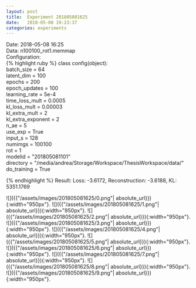 ```yaml
---
layout: post
title:  Experiment 201805081625
date:   2018-05-08 19:23:37
categories: experiments
---
```

Date: 2018-05-08 16:25  
Data: n100100_rot1.memmap  
Configuration:   
{% highlight ruby %}
class config(object):  
    batch_size = 64  
    latent_dim = 100  
    epochs = 200  
    epoch_updates = 100  
    learning_rate = 5e-4   
    time_loss_mult = 0.0005   
    kl_loss_mult = 0.00003   
    kl_extra_mult = 2   
    kl_extra_exponent = 2  
    n_ae = 5  
    use_exp = True  
    input_s = 128  
    numimgs = 100100  
    rot = 1  
    modelid = "201805081101"  
    directory = "/media/andrea/Storage/Workspace/ThesisWorkspace/data/"  
    do_training = True  
  
{% endhighlight %}
Result: Loss: -3.6172, Reconstruction: -3.6188, KL: 5351.1769  

![]({{"/assets/images/201805081625/0.png"| absolute_url}}){:width="950px"}.
![]({{"/assets/images/201805081625/1.png"| absolute_url}}){:width="950px"}.
![]({{"/assets/images/201805081625/2.png"| absolute_url}}){:width="950px"}.
![]({{"/assets/images/201805081625/3.png"| absolute_url}}){:width="950px"}.
![]({{"/assets/images/201805081625/4.png"| absolute_url}}){:width="950px"}.
![]({{"/assets/images/201805081625/5.png"| absolute_url}}){:width="950px"}.
![]({{"/assets/images/201805081625/6.png"| absolute_url}}){:width="950px"}.
![]({{"/assets/images/201805081625/7.png"| absolute_url}}){:width="950px"}.
![]({{"/assets/images/201805081625/8.png"| absolute_url}}){:width="950px"}.
![]({{"/assets/images/201805081625/9.png"| absolute_url}}){:width="950px"}.
